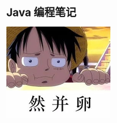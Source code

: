 # Java 编程笔记

![5f936ec790f58826-44194eb4eed40c6d-2454d55f7d11bed3243b78ca1ea7ddd1_i](https://raw.githubusercontent.com/2587696775/Java-Notes-Pics/main/5f936ec790f58826-44194eb4eed40c6d-2454d55f7d11bed3243b78ca1ea7ddd1_i.jpg?token=AMG3MDEAIJPDZ2ARUR5HMQTAM3JEI)

